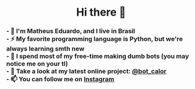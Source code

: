  <h1 align="center">
  <output>Hi there 👋</output>
 </h1>

<!--
### Hi there 👋
**euMts/euMts** is a ✨ _special_ ✨ repository because its `README.md` (this file) appears on your GitHub profile.

Here are some ideas to get you started:

- 🔭 I’m currently working on ...
- 🌱 I’m currently learning ...
- 👯 I’m looking to collaborate on ...
- 🤔 I’m looking for help with ...
- 💬 Ask me about ...
- 📫 How to reach me: ...
- 😄 Pronouns: ...
- ⚡ Fun fact: ...

- 💬 Take a look at my latest online project: [@bot_calor](https://twitter.com/bot_calor)<br>

 [![Twitter](https://img.shields.io/badge/-Twitter-05122A?style=flat&logo=twitter)](https://twitter.com/Mtss_e)&nbsp;
 [![Instagram](https://img.shields.io/badge/-Instagram-05122A?style=flat&logo=instagram)](https://www.instagram.com/mts.e/)&nbsp;
 
 <p align="center">
  <a href="https://twitter.com/Mtss_e">
    <img src="https://img.shields.io/badge/-Twitter-05122A?style=flat&logo=twitter" />
  </a>
  <a href="https://www.instagram.com/mts.e/">
    <img src="https://img.shields.io/badge/-Instagram-05122A?style=flat&logo=instagram" />
  </a>
</p>

-->
<h3>
- 🤔 I'm Matheus Eduardo, and I live in Brasil<br>
- ⚡ My favorite programming language is Python, but we're always learning smth new<br>
- 🔭 I spend most of my free-time making dumb bots (you may notice me on your tl)<br>
- 💬 Take a look at my latest online project: <a href="https://twitter.com/bot_calor">@bot_calor</a><br>
- 📫 You can follow me on <a href="https://instagram.com/mts.e">Instagram</a>
</h3>

<!-- Você é um espertinho, sabia? -->
<!-- You're such a smart guy, huh? -->
<!-- Last update 04/03/2021 -->
